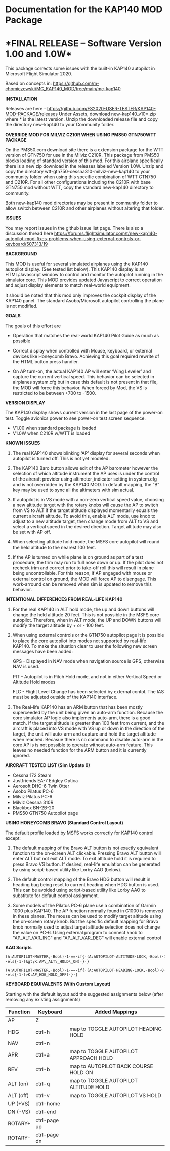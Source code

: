 Documentation for the KAP140 MOD Package
========================================

\*FINAL RELEASE – Software Version 1.00 and 1.0W\*
===========================================

This package corrects some issues with the built-in KAP140 autopilot in
<span class="underline">Microsoft Flight Simulator 2020</span>. 

Based on concepts in:
<https://github.com/m-chomiczewski/MC_KAP140_MOD/tree/main/mc-kap140>

**INSTALLATION**

Releases are here - <https://github.com/FS2020-USER-TESTER/KAP140-MOD-PACKAGE/releases>
Under Assets, download new-kap140_v10*.zip where * is the latest version.
Unzip the downloaded release file and copy the directory new-kap140 to
your Community folder.

**OVERRIDE MOD FOR MILVIZ C210R WHEN USING PMS50 GTN750WTT PACKAGE**

On the PMS50.com download site there is a extension package for the WTT version of GTN750 for use in the Milviz C210R. This package from PMS50 blocks loading of standard version of this mod. For this airplane specifically there is a new zip download in the releases labeled Version 1.0W. Unzip and copy the directory wtt-gtn750-cessna310-milviz-new-kap140 to your community folder when using this specific combination of WTT GTN750 and C210R. For all other configurations including the C210R with base GTN750 mod without WTT, copy the standard new-kap140 directory to community.

Both new-kap140 mod directories may be present in community folder to allow switch between C210R and other airplanes without altering that folder. 

**ISSUES**

You may report issues in the github issue list page.
There is also a discussion thread here
<https://forums.flightsimulator.com/t/new-kap140-autopilot-mod-fixes-problems-when-using-external-controls-or-keyboard/507313/19>

**BACKGROUND**

This MOD is useful for several simulated airplanes using the KAP140
autopilot display. (See tested list below). This KAP140 display is an
HTML/Javascript window to control and monitor the autopilot running in
the simulator core. This MOD provides updated Javascript to correct
operation and adjust display elements to match real-world equipment.

It should be noted that this mod only improves the cockpit display of the
KAP140 panel. The standard Asobo/Microsoft autopilot controlling the plane is not modified.

**GOALS**

The goals of this effort are

-   Operation that matches the real-world KAP140 Pilot Guide as much as
    possible

-   Correct display when controlled with Mouse, keyboard, or external
    devices like Honeycomb Bravo. Achieving this goal required rewrite
    of the HTML button press handler.

-   On AP turn-on, the actual KAP140 AP will enter ‘Wing Leveler’ and
    capture the current vertical speed. This behavior can be selected in
    airplanes system.cfg but in case this default is not present in that
    file, the MOD will force this behavior. When forced by Mod, the VS
    is restricted to be between +700 to -1500.

**VERSION DISPLAY**

The KAP140 display shows current version in the last page of the power-on
test. Toggle avionics power to see power-on test screen sequence.

- V1.00 when standard package is loaded
- V1.0W when C210R w/WTT is loaded

**KNOWN ISSUES**

1.  The real KAP140 shows blinking ‘AP’ display for several seconds when
    autopilot is turned off. This is not yet modeled.

2.  The KAP140 Baro button allows edit of the AP barometer however the
    selection of which altitude instrument the AP uses is under the
    control of the aircraft provider using altimeter\_indicator setting
    in system.cfg and is not overridden by the KAP140 MOD. In default
    mapping, the “B” key may be used to sync all the altimeters with sim
    actual.

3.  If autopilot is in VS mode with a non-zero vertical speed value,
    choosing a new altitude target with the rotary knobs will cause the
    AP to switch from VS to ALT if the target altitude displayed
    momentarily equals the current aircraft altitude. To avoid this,
    enable ALT mode, use knob to adjust to a new altitude target, then
    change mode from ALT to VS and select a vertical speed in the
    desired direction. Target altitude may also be set with AP off.

4.  When selecting altitude hold mode, the MSFS core autopilot will
    round the held altitude to the nearest 100 feet.

5.  If the AP is turned on while plane is on ground as part of
    a test procedure, the trim may run to full nose down or up. If the pilot
    does not recheck trim and correct prior to take-off roll this will
    result in plane being uncontrollable. For this reason, if
    AP engaged with mouse or external control on ground, the MOD will force AP 
    to disengage. This work-arround can be removed when sim is updated to
    remove this behavior. 


**INTENTIONAL DIFFERENCES FROM REAL-LIFE KAP140**

1.  For the real KAP140 in ALT hold mode, the up and down buttons will
    change the held altitude 20 feet. This is not possible in the MSFS
    core autopilot. Therefore, when in ALT mode, the UP and DOWN buttons will modify
    the target altitude by + or - 100 feet.

2.  When using external controls or the GTN750 autopilot page it is possible to place
    the core autopilot into modes not supported by real-life KAP140. To make the situation
    clear to user the following new screen messages have been added:

    GPS - Displayed in NAV mode when navigation source is GPS, otherwise NAV is used.

    PIT - Autopilot is in Pitch Hold mode, and not in either Vertical Speed or Altitude Hold modes

    FLC - Flight Level Change has been selected by external contol. The IAS must be adjusted outside of the KAP140 interface.

3.  The Real-life KAP140 has an ARM button that has been mostly superceeded by the unit being given an auto-arm function. Because the
    core simulator AP logic also implements auto-arm, there is a good match.  If the target altitude is greater than
    100 feet from current, and the aircraft is placed into VS mode with VS up or down in the direction of the 
    target, the unit will auto-arm and capture and hold the target altitude when reached.  Becasue there is no
    command to disable auto-arm in the core AP is is not possible to operate without auto-arm feature. This leaves no needed
    function for the ARM button and it is currently ignored. 


**AIRCRAFT TESTED LIST (Sim Update 9)**

- Cessna 172 Steam
- Justfriends EA-7 Edgley Optica
- Aerosoft DHC-6 Twin Otter
- Asobo Pilatus PC-6
- Milviz Pilatus PC-6
- Milviz Cessna 310R
- Blackbox BN-2B-20
- PMS50 GTN750 Autopilot page

**USING HONEYCOMB BRAVO (Standard Control Layout)**

The default profile loaded by MSFS works correctly for KAP140 control except:

1. The default mapping of the Bravo ALT button is not exactly equivalent
function to the on-screen ALT clickable. Pressing Bravo ALT button will
enter ALT but not exit ALT mode. To exit altitude hold it is required to
press Bravo VS button. If desired, real-life emulation can be generated by 
using script-based utility like Lorby AAO (below).

2. The default control mapping of the Bravo HDG button will result in
heading bug being reset to current heading when HDG button is used. This
can be avoided using script-based utility like Lorby AAO to substitute
for default control assignment.

3. Some models of the Pilatus PC-6 plane use a combination of Garmin 1000
plus KAP140. The AP function normally found in G1000 is removed in these
planes. The mouse can be used to modify target altitude using the
on-screen rotary knob. But the specific default mapping for Bravo knob
normally used to adjust target altitude selection does not change the
value on PC-6. Using external program to connect knob to "AP_ALT_VAR_INC"
and "AP_ALT_VAR_DEC" will enable external control 

**AAO Scripts**

```
(A:AUTOPILOT·MASTER,·Bool)·1·==·if{·(A:AUTOPILOT·ALTITUDE·LOCK,·Bool)·1·==·if{·1·(&gt;K:AP\_PANEL\_VS\_ON)·}·els{·1·(&gt;K:AP\_ALT\_HOLD\_ON)·}·}

(A:AUTOPILOT·MASTER,·Bool)·1·==·if{·(A:AUTOPILOT·HEADING·LOCK,·Bool)·0·==·if{·1·(>K:AP_HDG_HOLD_ON)·}·els{·1·(>K:AP_HDG_HOLD_OFF)·}·}
```

**KEYBOARD EQUIVALENTS (With Custom Layout)**

Starting with the default layout add the suggested assignments below
(after removing any existing assignments)

|Function|Keyboard|Added Mappings|
|--------|--------|--------|
|AP|Z||
|HDG|ctrl-h|map to TOGGLE AUTOPILOT HEADING HOLD|
|NAV|ctrl-n||
|APR|ctrl-a|map to TOGGLE AUTOPILOT APPROACH HOLD|
|REV|ctrl-b|map to AUTOPILOT BACK COURSE HOLD ON|
|ALT (on)|ctrl-q|map to TOGGLE AUTOPILOT ALTITUDE HOLD|
|ALT (off)|ctrl-v|map to TOGGLE AUTOPILOT VS HOLD|
|UP (+VS)|ctrl-home||
|DN (-VS)|ctrl-end||
|ROTARY+|ctrl-page up||
|ROTARY-|ctrl-page dn||
